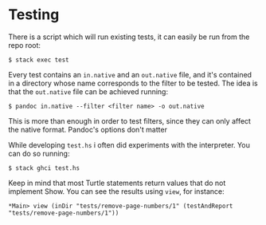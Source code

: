 # Testing

There is a script which will run existing tests, it can easily be run
from the repo root:

    $ stack exec test

Every test contains an `in.native` and an `out.native` file, and it's
contained in a directory whose name corresponds to the filter to be
tested. The idea is that the `out.native` file can be achieved
running:

    $ pandoc in.native --filter <filter name> -o out.native

This is more than enough in order to test filters, since they can only
affect the native format. Pandoc's options don't matter

While developing `test.hs` i often did experiments with the
interpreter. You can do so running:

    $ stack ghci test.hs

Keep in mind that most Turtle statements return values that do not
implement Show. You can see the results using `view`, for instance:

    *Main> view (inDir "tests/remove-page-numbers/1" (testAndReport "tests/remove-page-numbers/1"))
